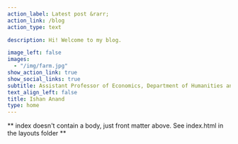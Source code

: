 ```yaml
---
action_label: Latest post &rarr;
action_link: /blog
action_type: text

description: Hi! Welcome to my blog. 

image_left: false
images:
  - "/img/farm.jpg"
show_action_link: true
show_social_links: true
subtitle: Assistant Professor of Economics, Department of Humanities and Social Sciences, IIT Delhi, India
text_align_left: false
title: Ishan Anand
type: home
---
```


** index doesn't contain a body, just front matter above.
See index.html in the layouts folder **
